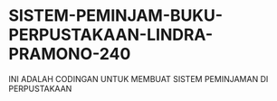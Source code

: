 # SISTEM-PEMINJAM-BUKU-PERPUSTAKAAN-LINDRA-PRAMONO-240
INI ADALAH CODINGAN UNTUK MEMBUAT SISTEM PEMINJAMAN DI PERPUSTAKAAN
